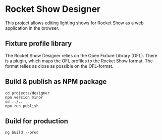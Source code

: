 # Rocket Show Designer
This project allows editing lighting shows for Rocket Show as a web application in the browser.

## Fixture profile library
The Rocket Show Designer relies on the Open Fixture Library (OFL). There is a plugin, which maps the OFL profiles to the Rocket Show format. The format relies as close as possible on the OFL-format.

## Build & publish as NPM package
```
cd projects/designer
npm version minor
cd ../..
npm run publish
```

## Build for production
```
ng build --prod
```